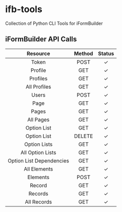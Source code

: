 # ifb-tools
Collection of Python CLI Tools for iFormBuilder

## iFormBuilder API Calls

| Resource | Method | Status |
|:--------:|:------:|:------:|
| Token | POST | ✓ |
| Profile | GET | ✓ |
| Profiles | GET | ✓ |
| All Profiles | GET | ✓ |
| Users | POST | ✓ |
| Page | GET | ✓ |
| Pages | GET | ✓ |
| All Pages | GET | ✓ |
| Option List | GET | ✓ |
| Option List | DELETE | ✓ |
| Option Lists | GET | ✓ |
| All Option Lists | GET | ✓ |
| Option List Dependencies | GET | ✓ |
| All Elements | GET | ✓ |
| Elements | POST | ✓ |
| Record | GET | ✓ |
| Records | GET | ✓ |
| All Records | GET | ✓ |